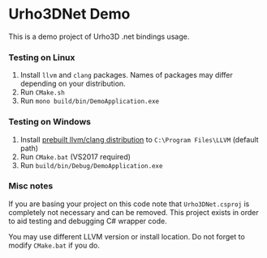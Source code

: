Urho3DNet Demo
==============

This is a demo project of Urho3D .net bindings usage.

### Testing on Linux

1. Install `llvm` and `clang` packages. Names of packages may differ depending on your distribution.
2. Run `CMake.sh`
3. Run `mono build/bin/DemoApplication.exe`

### Testing on Windows

1. Install [prebuilt llvm/clang distribution](http://releases.llvm.org/5.0.1/LLVM-5.0.1-win64.exe) to `C:\Program Files\LLVM` (default path)
2. Run `CMake.bat` (VS2017 required)
3. Run `build/bin/Debug/DemoApplication.exe`

### Misc notes

If you are basing your project on this code note that `Urho3DNet.csproj` is completely not necessary and can be removed. This project exists in order to aid testing and debugging C# wrapper code.

You may use different LLVM version or install location. Do not forget to modify `CMake.bat` if you do.
